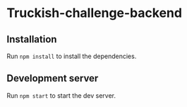 # Truckish-challenge-backend

## Installation

Run `npm install` to install the dependencies.

## Development server

Run `npm start` to start the dev server.